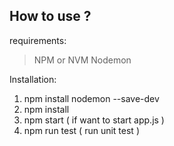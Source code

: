 ## How to use ?

requirements: 
> NPM or NVM
> Nodemon

Installation:</br>
1. npm install nodemon --save-dev
2. npm install
3. npm start ( if want to start app.js )
4. npm run test ( run unit test )